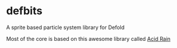 # defbits
A sprite based particle system library for Defold

Most of the core is based on this awesome library called [Acid Rain](https://github.com/approboGames/AcidRain)
